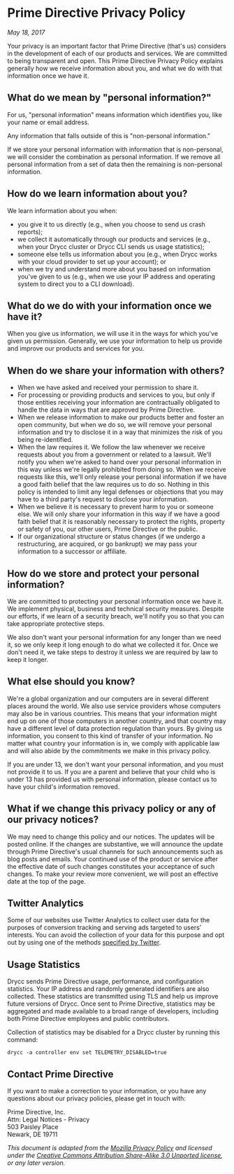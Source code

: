 # Prime Directive Privacy Policy

_May 18, 2017_

Your privacy is an important factor that Prime Directive (that's us) considers in the
development of each of our products and services. We are committed to being
transparent and open. This Prime Directive Privacy Policy explains generally how we
receive information about you, and what we do with that information once we have
it.

## What do we mean by "personal information?"

For us, "personal information" means information which identifies you, like your
name or email address.

Any information that falls outside of this is "non-personal information."

If we store your personal information with information that is non-personal, we
will consider the combination as personal information. If we remove all personal
information from a set of data then the remaining is non-personal information.

## How do we learn information about you?

We learn information about you when:

- you give it to us directly (e.g., when you choose to send us crash reports);
- we collect it automatically through our products and services (e.g., when your
  Drycc cluster or Drycc CLI sends us usage statistics);
- someone else tells us information about you (e.g., when Drycc works with your
  cloud provider to set up your account); or
- when we try and understand more about you based on information you've given to
  us (e.g., when we use your IP address and operating system to direct you to
  a CLI download).

## What do we do with your information once we have it?

When you give us information, we will use it in the ways for which you've given
us permission. Generally, we use your information to help us provide and improve
our products and services for you.

## When do we share your information with others?

- When we have asked and received your permission to share it.
- For processing or providing products and services to you, but only if those
  entities receiving your information are contractually obligated to handle the
  data in ways that are approved by Prime Directive.
- When we release information to make our products better and foster an open
  community, but when we do so, we will remove your personal information and try
  to disclose it in a way that minimizes the risk of you being re-identified.
- When the law requires it. We follow the law whenever we receive requests about
  you from a government or related to a lawsuit. We'll notify you when we're
  asked to hand over your personal information in this way unless we're legally
  prohibited from doing so. When we receive requests like this, we'll only
  release your personal information if we have a good faith belief that the law
  requires us to do so. Nothing in this policy is intended to limit any legal
  defenses or objections that you may have to a third party's request to
  disclose your information.
- When we believe it is necessary to prevent harm to you or someone else. We
  will only share your information in this way if we have a good faith belief
  that it is reasonably necessary to protect the rights, property or safety of
  you, our other users, Prime Directive or the public.
- If our organizational structure or status changes (if we undergo
  a restructuring, are acquired, or go bankrupt) we may pass your information to
  a successor or affiliate.

## How do we store and protect your personal information?

We are committed to protecting your personal information once we have it. We
implement physical, business and technical security measures. Despite our
efforts, if we learn of a security breach, we'll notify you so that you can take
appropriate protective steps.

We also don't want your personal information for any longer than we need it, so
we only keep it long enough to do what we collected it for. Once we don't need
it, we take steps to destroy it unless we are required by law to keep it longer.

## What else should you know?

We're a global organization and our computers are in several different places
around the world. We also use service providers whose computers may also be in
various countries. This means that your information might end up on one of those
computers in another country, and that country may have a different level of
data protection regulation than yours. By giving us information, you consent to
this kind of transfer of your information. No matter what country your
information is in, we comply with applicable law and will also abide by the
commitments we make in this privacy policy.

If you are under 13, we don't want your personal information, and you must not
provide it to us. If you are a parent and believe that your child who is under
13 has provided us with personal information, please contact us to have your
child's information removed.

## What if we change this privacy policy or any of our privacy notices?

We may need to change this policy and our notices. The updates will be posted
online. If the changes are substantive, we will announce the update through
Prime Directive's usual channels for such announcements such as blog posts and emails.
Your continued use of the product or service after the effective date of such
changes constitutes your acceptance of such changes. To make your review more
convenient, we will post an effective date at the top of the page.

## Twitter Analytics

Some of our websites use Twitter Analytics to collect user data for the purposes
of conversion tracking and serving ads targeted to users’ interests. You can
avoid the collection of your data for this purpose and opt out by using one of
the methods [specified by
Twitter](https://support.twitter.com/articles/20170405).

## Usage Statistics

Drycc sends Prime Directive usage, performance, and configuration statistics.
Your IP address and randomly generated identifiers are also collected. These
statistics are transmitted using TLS and help us improve future versions of
Drycc. Once sent to Prime Directive, statistics may be aggregated and made
available to a broad range of developers, including both Prime Directive
employees and public contributors.

Collection of statistics may be disabled for a Drycc cluster by running this
command:

```text
drycc -a controller env set TELEMETRY_DISABLED=true
```

## Contact Prime Directive

If you want to make a correction to your information, or you have any questions
about our privacy policies, please get in touch with:

Prime Directive, Inc.<br>
Attn: Legal Notices - Privacy<br>
503 Paisley Place<br>
Newark, DE 19711

_This document is adapted from the [Mozilla Privacy
Policy](https://www.mozilla.org/en-US/privacy/) and licensed under the [Creative
Commons Attribution Share-Alike 3.0 Unported
license](https://creativecommons.org/licenses/by-sa/3.0/deed.en), or any later
version._
